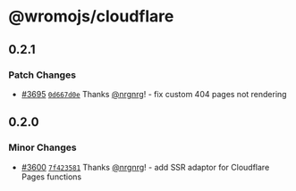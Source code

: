 # @wromojs/cloudflare

## 0.2.1

### Patch Changes

- [#3695](https://github.com/withwromo/wromo/pull/3695) [`0d667d0e`](https://github.com/withwromo/wromo/commit/0d667d0e572d76d4c819816ddf51ed14b43e2551) Thanks [@nrgnrg](https://github.com/nrgnrg)! - fix custom 404 pages not rendering

## 0.2.0

### Minor Changes

- [#3600](https://github.com/withwromo/wromo/pull/3600) [`7f423581`](https://github.com/withwromo/wromo/commit/7f423581411648c9a69b68918ff930581f12cf16) Thanks [@nrgnrg](https://github.com/nrgnrg)! - add SSR adaptor for Cloudflare Pages functions
